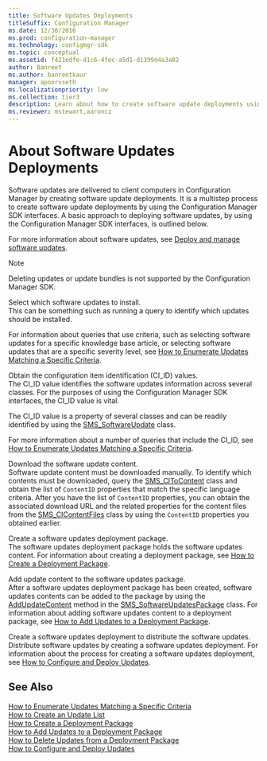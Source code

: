 ```yaml
---
title: Software Updates Deployments
titleSuffix: Configuration Manager
ms.date: 12/30/2016
ms.prod: configuration-manager
ms.technology: configmgr-sdk
ms.topic: conceptual
ms.assetid: f421edfe-d1c6-4fec-a5d1-d1399d4a3a82
author: Banreet
ms.author: banreetkaur
manager: apoorvseth
ms.localizationpriority: low
ms.collection: tier3
description: Learn about how to create software update deployments using the Configuration Manager SDK interfaces to deliver updates to client computers.
ms.reviewer: mstewart,aaroncz 
---
```


# About Software Updates Deployments
Software updates are delivered to client computers in Configuration Manager by creating software update deployments. It is a multistep process to create software update deployments by using the Configuration Manager SDK interfaces. A basic approach to deploying software updates, by using the Configuration Manager SDK interfaces, is outlined below.  

For more information about software updates, see [Deploy and manage software updates](../../sum/understand/software-updates-introduction.md).  

> [!NOTE]
>  Deleting updates or update bundles is not supported by the Configuration Manager SDK.  

 Select which software updates to install.  
 This can be something such as running a query to identify which updates should be installed.  

 For information about queries that use criteria, such as selecting software updates for a specific knowledge base article, or selecting software updates that are a specific severity level, see [How to Enumerate Updates Matching a Specific Criteria](../../develop/sum/how-to-enumerate-updates-matching-a-specific-criteria.md).  

 Obtain the configuration item identification (CI_ID) values.  
 The CI_ID value identifies the software updates information across several classes. For the purposes of using the Configuration Manager SDK interfaces, the CI_ID value is vital.  

 The CI_ID value is a property of several classes and can be readily identified by using the [SMS_SoftwareUpdate](../../develop/reference/sum/sms_softwareupdate-server-wmi-class.md) class.  

 For more information about a number of queries that include the CI_ID, see [How to Enumerate Updates Matching a Specific Criteria](../../develop/sum/how-to-enumerate-updates-matching-a-specific-criteria.md).  

 Download the software update content.  
 Software update content must be downloaded manually. To identify which contents must be downloaded, query the [SMS_CIToContent](../../develop/reference/sum/sms_citocontent-server-wmi-class.md) class and obtain the list of `ContentID` properties that match the specific language criteria. After you have the list of `ContentID` properties, you can obtain the associated download URL and the related properties for the content files from the [SMS_CIContentFiles](../../develop/reference/sum/sms_cicontentfiles-server-wmi-class.md) class by using the `ContentID` properties you obtained earlier.  

 Create a software updates deployment package.  
 The software updates deployment package holds the software updates content. For information about creating a deployment package, see [How to Create a Deployment Package](../../develop/sum/how-to-create-a-deployment-package.md).  

 Add update content to the software updates package.  
 After a software updates deployment package has been created, software updates contents can be added to the package by using the [AddUpdateContent](../../develop/reference/sum/addupdatecontent-method-in-class-sms_softwareupdatespackage.md) method in the [SMS_SoftwareUpdatesPackage](../../develop/reference/sum/sms_softwareupdatespackage-server-wmi-class.md) class. For information about adding software updates content to a deployment package, see [How to Add Updates to a Deployment Package](../../develop/sum/how-to-add-updates-to-a-deployment-package.md).  

 Create a software updates deployment to distribute the software updates.  
 Distribute software updates by creating a software updates deployment. For information about the process for creating a software updates deployment, see [How to Configure and Deploy Updates](../../develop/sum/how-to-configure-and-deploy-updates.md).  

## See Also  
 [How to Enumerate Updates Matching a Specific Criteria](../../develop/sum/how-to-enumerate-updates-matching-a-specific-criteria.md)   
 [How to Create an Update List](../../develop/sum/how-to-create-an-update-list.md)   
 [How to Create a Deployment Package](../../develop/sum/how-to-create-a-deployment-package.md)   
 [How to Add Updates to a Deployment Package](../../develop/sum/how-to-add-updates-to-a-deployment-package.md)   
 [How to Delete Updates from a Deployment Package](../../develop/sum/how-to-delete-updates-from-a-deployment-package.md)   
 [How to Configure and Deploy Updates](../../develop/sum/how-to-configure-and-deploy-updates.md)
